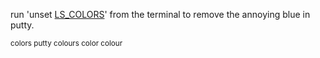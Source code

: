 run 'unset [LS_COLORS](LS_COLORS "wikilink")' from the terminal to
remove the annoying blue in putty.

<small>colors putty colours color colour</small>
